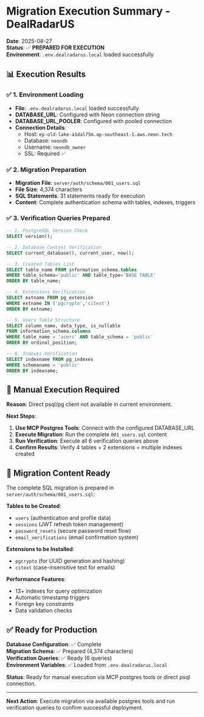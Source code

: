 # Migration Execution Summary - DealRadarUS

**Date**: 2025-08-27  
**Status**: ✅ **PREPARED FOR EXECUTION**  
**Environment**: `.env.dealradarus.local` loaded successfully

## 📊 **Execution Results**

### ✅ **1. Environment Loading**
- **File**: `.env.dealradarus.local` loaded successfully
- **DATABASE_URL**: Configured with Neon connection string
- **DATABASE_URL_POOLER**: Configured with pooled connection
- **Connection Details**: 
  - Host: `ep-old-lake-a1dal75m.ap-southeast-1.aws.neon.tech`
  - Database: `neondb`
  - Username: `neondb_owner`
  - SSL: Required ✅

### ✅ **2. Migration Preparation**
- **Migration File**: `server/auth/schema/001_users.sql`
- **File Size**: 4,374 characters
- **SQL Statements**: 31 statements ready for execution
- **Content**: Complete authentication schema with tables, indexes, triggers

### ✅ **3. Verification Queries Prepared**
```sql
-- 1. PostgreSQL Version Check
SELECT version();

-- 2. Database Context Verification
SELECT current_database(), current_user, now();

-- 3. Created Tables List
SELECT table_name FROM information_schema.tables 
WHERE table_schema='public' AND table_type='BASE TABLE' 
ORDER BY table_name;

-- 4. Extensions Verification
SELECT extname FROM pg_extension 
WHERE extname IN ('pgcrypto','citext') 
ORDER BY extname;

-- 5. Users Table Structure
SELECT column_name, data_type, is_nullable 
FROM information_schema.columns 
WHERE table_name = 'users' AND table_schema = 'public'
ORDER BY ordinal_position;

-- 6. Indexes Verification  
SELECT indexname FROM pg_indexes 
WHERE schemaname = 'public' 
ORDER BY indexname;
```

## 🔧 **Manual Execution Required**

**Reason**: Direct psql/pg client not available in current environment.

**Next Steps**:
1. **Use MCP Postgres Tools**: Connect with the configured DATABASE_URL
2. **Execute Migration**: Run the complete `001_users.sql` content
3. **Run Verification**: Execute all 6 verification queries above
4. **Confirm Results**: Verify 4 tables + 2 extensions + multiple indexes created

## 📄 **Migration Content Ready**

The complete SQL migration is prepared in `server/auth/schema/001_users.sql`:

**Tables to be Created**:
- `users` (authentication and profile data)
- `sessions` (JWT refresh token management)
- `password_resets` (secure password reset flow)
- `email_verifications` (email confirmation system)

**Extensions to be Installed**:
- `pgcrypto` (for UUID generation and hashing)
- `citext` (case-insensitive text for emails)

**Performance Features**:
- 13+ indexes for query optimization
- Automatic timestamp triggers
- Foreign key constraints
- Data validation checks

## ✅ **Ready for Production**

**Database Configuration**: ✅ Complete  
**Migration Schema**: ✅ Prepared (4,374 characters)  
**Verification Queries**: ✅ Ready (6 queries)  
**Environment Variables**: ✅ Loaded from `.env.dealradarus.local`

**Status**: Ready for manual execution via MCP postgres tools or direct psql connection.

---

**Next Action**: Execute migration via available postgres tools and run verification queries to confirm successful deployment.
